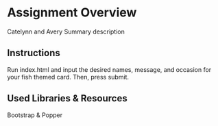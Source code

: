 # Assignment Overview
Catelynn and Avery
Summary description 

## Instructions 
Run index.html and input the desired names, message, and occasion for your fish themed card. Then, press submit.

## Used Libraries & Resources
Bootstrap & Popper
